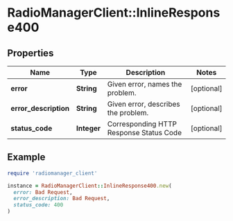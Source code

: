# RadioManagerClient::InlineResponse400

## Properties

| Name | Type | Description | Notes |
| ---- | ---- | ----------- | ----- |
| **error** | **String** | Given error, names the problem. | [optional] |
| **error_description** | **String** | Given error, describes the problem. | [optional] |
| **status_code** | **Integer** | Corresponding HTTP Response Status Code | [optional] |

## Example

```ruby
require 'radiomanager_client'

instance = RadioManagerClient::InlineResponse400.new(
  error: Bad Request,
  error_description: Bad Request,
  status_code: 400
)
```

